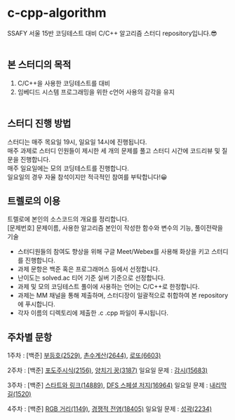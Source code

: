 # c-cpp-algorithm
SSAFY 서울 15반 코딩테스트 대비 C/C++ 알고리즘 스터디 repository입니다.😎
<br><br>

## 본 스터디의 목적
1. C/C++을 사용한 코딩테스트를 대비
2. 임베디드 시스템 프로그래밍을 위한 c언어 사용의 감각을 유지
<br><br>

## 스터디 진행 방법
스터디는 매주 목요일 19시, 일요일 14시에 진행됩니다.<br>
매주 과제로 스터디 인원들이 제시한 세 개의 문제를 풀고 스터디 시간에 코드리뷰 및 질문을 진행합니다.<br>
매주 일요일에는 모의 코딩테스트를 진행합니다.<br>
일요일의 경우 자율 참석이지만 적극적인 참여를 부탁합니다!😀 

## 트렐로의 이용
트렐로에 본인의 소스코드의 개요를 정리합니다. <br>
[문제번호] 문제이름, 사용한 알고리즘 본인이 작성한 함수와 변수의 기능, 풀이전략을 기술
<br>
- 스터디원들의 참여도 향상을 위해 구글 Meet/Webex를 사용해 화상을 키고 스터디를 진행합니다.
- 과제 문항은 백준 혹은 프로그래머스 등에서 선정합니다.
- 난이도는 solved.ac 티어 기준 실버 기준으로 선정합니다.
- 과제 및 모의 코딩테스트 풀이에 사용하는 언어는 C/C++로 한정합니다.
- 과제는 MM 채널을 통해 제출하며, 스터디장이 일괄적으로 취합하여 본 repository에 푸시합니다.
- 각자 이름의 디렉토리에 제출한 .c .cpp 파일이 푸시됩니다.

## 주차별 문항
1주차 : [백준] [부등호(2529)](https://www.acmicpc.net/problem/2529), [촌수계산(2644)](https://www.acmicpc.net/problem/2644), [로또(6603)](https://www.acmicpc.net/problem/6603)

2주차 : [백준] [포도주시식(2156)](https://www.acmicpc.net/problem/2156), [양치기 꿍(3187)](https://www.acmicpc.net/problem/3187)
  일요일 문제 : [감시(15683)](https://www.acmicpc.net/problem/15683)

3주차 : [백준] [스타트와 링크(14889)](https://www.acmicpc.net/problem/14889), [DFS 스페셜 저지(16964)](https://www.acmicpc.net/problem/16964)
  일요일 문제 : [내리막길(1520)](https://www.acmicpc.net/problem/1520)

4주차 : [백준] [RGB 거리(1149)](https://www.acmicpc.net/problem/1149), [경쟁적 전염(18405)](https://www.acmicpc.net/problem/18405)
  일요일 문제 : [성곽(2234)](https://www.acmicpc.net/problem/2234)
